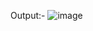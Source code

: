Output:-
![image](https://github.com/gaurav-chafle1/SignatureApp/assets/163086570/999f60a9-3ea0-4bcf-a147-81979f2d8df5)

